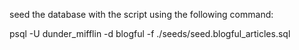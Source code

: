 seed the database with the script using the following command:

psql -U dunder_mifflin -d blogful -f ./seeds/seed.blogful_articles.sql
